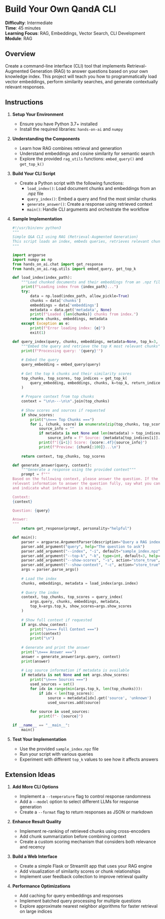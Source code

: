 # Build Your Own QandA CLI

**Difficulty**: Intermediate  
**Time**: 45 minutes  
**Learning Focus**: RAG, Embeddings, Vector Search, CLI Development  
**Module**: RAG

## Overview
Create a command-line interface (CLI) tool that implements Retrieval-Augmented Generation (RAG) to answer questions based on your own knowledge index. This project will teach you how to programmatically load vector embeddings, perform similarity searches, and generate contextually relevant responses.

## Instructions

1. **Setup Your Environment**
   - Ensure you have Python 3.7+ installed
   - Install the required libraries: `hands-on-ai` and `numpy`

2. **Understanding the Components**
   - Learn how RAG combines retrieval and generation
   - Understand embeddings and cosine similarity for semantic search
   - Explore the provided `rag_utils` functions: `embed_query()` and `get_top_k()`

3. **Build Your CLI Script**
   - Create a Python script with the following functions:
     - `load_index()`: Load document chunks and embeddings from an .npz file
     - `query_index()`: Embed a query and find the most similar chunks
     - `generate_answer()`: Create a response using retrieved context
     - `main()`: Handle CLI arguments and orchestrate the workflow

4. **Sample Implementation**
   ```python
   #!/usr/bin/env python3
   """
   Simple Q&A CLI using RAG (Retrieval-Augmented Generation)
   This script loads an index, embeds queries, retrieves relevant chunks, and generates answers.
   """

   import argparse
   import numpy as np
   from hands_on_ai.chat import get_response
   from hands_on_ai.rag.utils import embed_query, get_top_k

   def load_index(index_path):
       """Load chunked documents and their embeddings from an .npz file"""
       print(f"Loading index from {index_path}...")
       try:
           data = np.load(index_path, allow_pickle=True)
           chunks = data['chunks']
           embeddings = data['embeddings']
           metadata = data.get('metadata', None)
           print(f"Loaded {len(chunks)} chunks from index.")
           return chunks, embeddings, metadata
       except Exception as e:
           print(f"Error loading index: {e}")
           exit(1)

   def query_index(query, chunks, embeddings, metadata=None, top_k=3, show_scores=False):
       """Embed the query and retrieve the top K most relevant chunks"""
       print(f"Processing query: '{query}'")
       
       # Embed the query
       query_embedding = embed_query(query)
       
       # Get the top k chunks and their similarity scores
       top_chunks, top_scores, top_indices = get_top_k(
           query_embedding, embeddings, chunks, k=top_k, return_indices=True
       )
       
       # Prepare context from top chunks
       context = "\n\n---\n\n".join(top_chunks)
       
       # Show scores and sources if requested
       if show_scores:
           print("\n=== Top Chunks ===")
           for i, (chunk, score) in enumerate(zip(top_chunks, top_scores)):
               source_info = ""
               if metadata is not None and len(metadata) > top_indices[i]:
                   source_info = f" Source: {metadata[top_indices[i]].get('source', 'unknown')}"
               print(f"[{i+1}] Score: {score:.4f}{source_info}")
               print(f"Preview: {chunk[:100]}...\n")
       
       return context, top_chunks, top_scores

   def generate_answer(query, context):
       """Generate a response using the provided context"""
       prompt = f"""
   Based on the following context, please answer the question. If the context doesn't contain 
   relevant information to answer the question fully, say what you can based on the context 
   and indicate what information is missing.

   Context:
   {context}

   Question: {query}

   Answer:
   """
       return get_response(prompt, personality="helpful")

   def main():
       parser = argparse.ArgumentParser(description="Query a RAG index and get answers.")
       parser.add_argument("query", help="The question to ask")
       parser.add_argument("--index", "-i", default="sample_index.npz", help="Path to the .npz index file")
       parser.add_argument("--top-k", "-k", type=int, default=3, help="Number of chunks to retrieve")
       parser.add_argument("--show-scores", "-s", action="store_true", help="Show similarity scores and chunk previews")
       parser.add_argument("--show-context", "-c", action="store_true", help="Show full context used for generation")
       args = parser.parse_args()
       
       # Load the index
       chunks, embeddings, metadata = load_index(args.index)
       
       # Query the index
       context, top_chunks, top_scores = query_index(
           args.query, chunks, embeddings, metadata, 
           top_k=args.top_k, show_scores=args.show_scores
       )
       
       # Show full context if requested
       if args.show_context:
           print("\n=== Full Context ===")
           print(context)
           print("\n")
       
       # Generate and print the answer
       print("\n=== Answer ===")
       answer = generate_answer(args.query, context)
       print(answer)
       
       # Log source information if metadata is available
       if metadata is not None and not args.show_scores:
           print("\n=== Sources ===")
           used_sources = set()
           for idx in range(min(args.top_k, len(top_chunks))):
               if idx < len(top_scores):
                   source = metadata[idx].get('source', 'unknown')
                   used_sources.add(source)
           
           for source in used_sources:
               print(f"- {source}")

   if __name__ == "__main__":
       main()
   ```

5. **Test Your Implementation**
   - Use the provided `sample_index.npz` file
   - Run your script with various queries
   - Experiment with different `top_k` values to see how it affects answers

## Extension Ideas

1. **Add More CLI Options**
   - Implement a `--temperature` flag to control response randomness
   - Add a `--model` option to select different LLMs for response generation
   - Create a `--format` flag to return responses as JSON or markdown

2. **Enhance Result Quality**
   - Implement re-ranking of retrieved chunks using cross-encoders
   - Add chunk summarization before combining context
   - Create a custom scoring mechanism that considers both relevance and recency

3. **Build a Web Interface**
   - Create a simple Flask or Streamlit app that uses your RAG engine
   - Add visualization of similarity scores or chunk relationships
   - Implement user feedback collection to improve retrieval quality

4. **Performance Optimizations**
   - Add caching for query embeddings and responses
   - Implement batched query processing for multiple questions
   - Explore approximate nearest neighbor algorithms for faster retrieval on large indices
